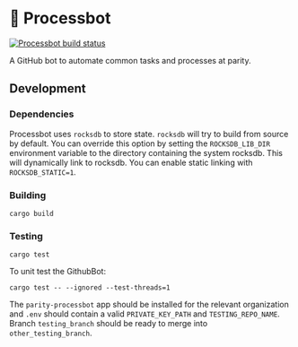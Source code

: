 # 👾 Processbot

[![Processbot build status](https://circleci.com/gh/paritytech/parity-processbot.svg?style=svg)](https://app.circleci.com/github/paritytech/parity-processbot/pipelines)

A GitHub bot to automate common tasks and processes at parity.

## Development

### Dependencies

Processbot uses `rocksdb` to store state. `rocksdb` will try to build from
source by default. You can override this option by setting the `ROCKSDB_LIB_DIR`
environment variable to the directory containing the system rocksdb. This will
dynamically link to rocksdb. You can enable static linking with `ROCKSDB_STATIC=1`.

### Building

```
cargo build
```

### Testing

```
cargo test
```

To unit test the GithubBot: 
```
cargo test -- --ignored --test-threads=1
```
The `parity-processbot` app should be installed for the relevant organization and
`.env` should contain a valid `PRIVATE_KEY_PATH` and `TESTING_REPO_NAME`. Branch 
`testing_branch` should be ready to merge into `other_testing_branch`. 

